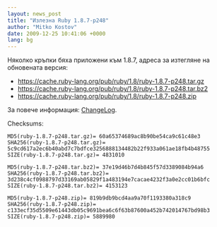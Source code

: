 ```yaml
---
layout: news_post
title: "Излезна Ruby 1.8.7-p248"
author: "Mitko Kostov"
date: 2009-12-25 10:41:06 +0000
lang: bg
---
```


Няколко кръпки бяха приложени към 1.8.7, адреса за изтегляне на
обновената версия:

* https://cache.ruby-lang.org/pub/ruby/1.8/ruby-1.8.7-p248.tar.gz
* https://cache.ruby-lang.org/pub/ruby/1.8/ruby-1.8.7-p248.tar.bz2
* https://cache.ruby-lang.org/pub/ruby/1.8/ruby-1.8.7-p248.zip

За повече информация: [ChangeLog][1].

Checksums:

    MD5(ruby-1.8.7-p248.tar.gz)= 60a65374689ac8b90be54ca9c61c48e3
    SHA256(ruby-1.8.7-p248.tar.gz)= 5c9cd617a2ec6b40abd7c7bdfce3256888134482b22f933a061ae18fb4b48755
    SIZE(ruby-1.8.7-p248.tar.gz)= 4831010

    MD5(ruby-1.8.7-p248.tar.bz2)= 37e19d46b7d4b845f57d3389084b94a6
    SHA256(ruby-1.8.7-p248.tar.bz2)= 3d238c4cf0988797d33169ab05829f1a483194e7cacae4232f3a0e2cc01b6bfc
    SIZE(ruby-1.8.7-p248.tar.bz2)= 4153123

    MD5(ruby-1.8.7-p248.zip)= 819b9db9bcd4aa9a70f1193380a318c9
    SHA256(ruby-1.8.7-p248.zip)= c133ecf35d5509e61443db05c9691bea6c6f63b87600a452b742014767bd98b3
    SIZE(ruby-1.8.7-p248.zip)= 5889980



[1]: https://svn.ruby-lang.org/cgi-bin/viewvc.cgi/tags/v1_8_7_248/ChangeLog
